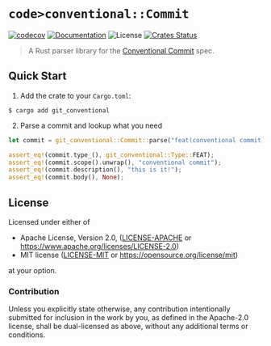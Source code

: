 # `code>conventional::Commit`

[![codecov](https://codecov.io/gh/crate-ci/git-conventional/branch/master/graph/badge.svg)](https://codecov.io/gh/crate-ci/git-conventional)
[![Documentation](https://img.shields.io/badge/docs-master-blue.svg)][Documentation]
![License](https://img.shields.io/crates/l/git-conventional.svg)
[![Crates Status](https://img.shields.io/crates/v/git-conventional.svg)][Crates.io]

> A Rust parser library for the [Conventional Commit](https://www.conventionalcommits.org) spec.

## Quick Start

1. Add the crate to your `Cargo.toml`:

```console
$ cargo add git_conventional
```

2. Parse a commit and lookup what you need

```rust
let commit = git_conventional::Commit::parse("feat(conventional commit): this is it!").unwrap();

assert_eq!(commit.type_(), git_conventional::Type::FEAT);
assert_eq!(commit.scope().unwrap(), "conventional commit");
assert_eq!(commit.description(), "this is it!");
assert_eq!(commit.body(), None);
```

## License

Licensed under either of

* Apache License, Version 2.0, ([LICENSE-APACHE](LICENSE-APACHE) or <https://www.apache.org/licenses/LICENSE-2.0>)
* MIT license ([LICENSE-MIT](LICENSE-MIT) or <https://opensource.org/license/mit>)

at your option.

### Contribution

Unless you explicitly state otherwise, any contribution intentionally
submitted for inclusion in the work by you, as defined in the Apache-2.0
license, shall be dual-licensed as above, without any additional terms or
conditions.

[Crates.io]: https://crates.io/crates/git-conventional
[Documentation]: https://docs.rs/git-conventional
